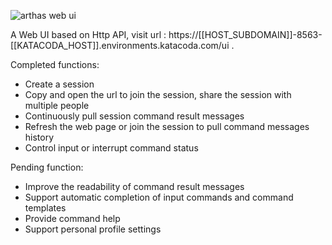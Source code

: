 ![](https://arthas.aliyun.com/doc/_images/arthas-web-ui.png "arthas web ui")

A Web UI based on Http API, visit url :
https://[[HOST_SUBDOMAIN]]-8563-[[KATACODA_HOST]].environments.katacoda.com/ui .

Completed functions:

* Create a session
* Copy and open the url to join the session, share the session with
  multiple people
* Continuously pull session command result messages
* Refresh the web page or join the session to pull command messages
  history
* Control input or interrupt command status


Pending function:

* Improve the readability of command result messages
* Support automatic completion of input commands and command templates
* Provide command help
* Support personal profile settings
